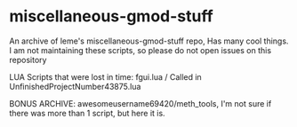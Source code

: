 # miscellaneous-gmod-stuff
An archive of leme's miscellaneous-gmod-stuff repo, Has many cool things.
I am not maintaining these scripts, so please do not open issues on this repository

LUA Scripts that were lost in time:
fgui.lua / Called in UnfinishedProjectNumber43875.lua

BONUS ARCHIVE:
awesomeusername69420/meth_tools, I'm not sure if there was more than 1 script, but here it is.
